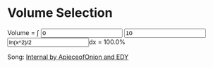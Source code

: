 <!DOCTYPE html>
<meta charset="utf-8">
<meta name="viewport" content="width=device-width, initial-scale=1">
<title>volume by integration</title>
<link rel="icon" href="/icon-32.png" sizes="32x32" type="image/png">
<link rel="icon" href="/icon-196.png" sizes="any" type="image/png">
<link rel="stylesheet" href="main.css">
<style>
.red {
	color: #d00;
}

#container {
	margin: 50px auto;
	max-width: 600px;
}

#formula-input {
	width: 60%;
	max-width: 200px;
	margin-right: 0.5em;
}

#volume-input {
	margin-bottom: 3em;
}

#int {
	position: relative;
	font-size: 32px;
}

#bottom-limit-value, #top-limit-value {
	position: absolute;
	left: 0;
	width: 4em;
}

#int > #bottom-limit-value {
	top: 3em;
}

#int > #top-limit-value {
	top: -1.3em;
}

@media (max-width: 600px) {
	#container {
		margin: 20px;
	}

	#formula-input {
		width: 30%;
	}
}

</style>
<div id="container">
	<h1>Volume Selection</h1>
	<div id="volume-input">
	Volume = <span id="int">∫
	<input type="number" id="bottom-limit-value" value="0">
	<input type="number" id="top-limit-value" value="10">
	</span><input type="text" id="formula-input" value="ln(x^2)/2"></input>dx
	= <span id="integration-result">100.0%</span>
	</div>
	<p>Song: <a href="https://soundcloud.com/apieceofonion/apieceofonion-edy-internal">Internal by ApieceofOnion and EDY</a>
	<audio id="song" src="internal_apieceofonion.mp3">
</div>
<script>
//jquery lite™
//sorry
let $ = id => document.getElementById(id);

//globals
let formula,
	song,
	flipped = false,
	partitions = 800,
	bottomLimit,
	topLimit;

function getYValue(x) {
	//x in graph to y in graph
	try {
		return eval(formula);
	} catch(e) {
		return NaN;
	}
}

function approximateIntegral() {
	let intStep = (topLimit - bottomLimit) / partitions;
	let getyi = (i) => {return getYValue(i);}
	let getyi2 = (i) => {return getYValue(i + intStep);}
	let area = 0;
	let yi, yi2, yprev;
	yprev = yi = getyi();
	for(let i = bottomLimit; i < topLimit - 0.00001; i += intStep) {
		yi  = getyi(i);
		yi2 = getyi2(i);
		if(isNaN(yi) || isNaN(yi2) || !isFinite(yi) || !isFinite(yi2)) {
			//don't NaN-corrupt my area
			continue;
		}
		area += (yi + yi2) / 2 * intStep;
		yprev = yi;
	}
	if(flipped) {
		area *= -1;
	}
	return area;
}

function calibrateIntegral() {
	bottomLimit = +$('bottom-limit-value').value;
	topLimit = +$('top-limit-value').value;
	if(bottomLimit > topLimit) {
		flipped = true;
		var tmp;
		tmp = bottomLimit;
		bottomLimit = topLimit;
		topLimit = tmp;
	} else {
		flipped = false;
	}
}

function calibrateFormula() {
	formula = $('formula-input').value;
	var descriptors = Object.getOwnPropertyDescriptors(Math);
	formula = formula.replace(/(\d+)\s*([a-zA-Z]+)/gi, '$1 * $2');
	formula = formula.replace(/\bln\b/gi, 'log');
	formula = formula.replace(/\bln\s*x\b/gi, 'log(x)');
	Object.getOwnPropertyNames(Math).forEach(val => {
		formula = formula.replace(new RegExp('\\b'
			+ val.toLowerCase() + '\\s*x\\b', 'gi'),
			val + '(x)');
		formula = formula.replace(new RegExp('\\b'
			+ val.toLowerCase() + '\\b', 'gi'), 'Math.' + val);
	});
	formula = formula.replace(/\^/gi, '**');
	formula = formula.replace(/\)\s*\(/gi, ')*(');
	formula = formula.replace(/\)\s*(\w+)/gi, ')*$1');
	formula = formula.replace(/(\w+)\s+(\w+)/gi, '$1 * $2');
}

function updateOutput() {
	let vol = approximateIntegral().toPrecision(4),
		ret = $('integration-result');
	ret.innerHTML = vol + '%';
	if(vol > 100) {
		vol = 100;
		ret.classList = 'red';
	} else if(vol < 0) {
		vol = 0;
		ret.classList = 'red';
	} else {
		ret.classList = '';
	}
	song.volume = vol / 100;
}

(() => {
	song = $('song');
	calibrateIntegral();
	calibrateFormula();
	updateOutput();
	song.play();

	$('bottom-limit-value').oninput
		= $('bottom-limit-value').onchange
		= e => {
		calibrateIntegral();
		updateOutput();
	};

	$('top-limit-value').oninput
		= $('top-limit-value').onchange
		= e => {
		calibrateIntegral();
		updateOutput();
	};

	$('formula-input').oninput
		= $('formula-input').onchange
		= e => {
		calibrateFormula();
		updateOutput();
	};
})();
</script>
